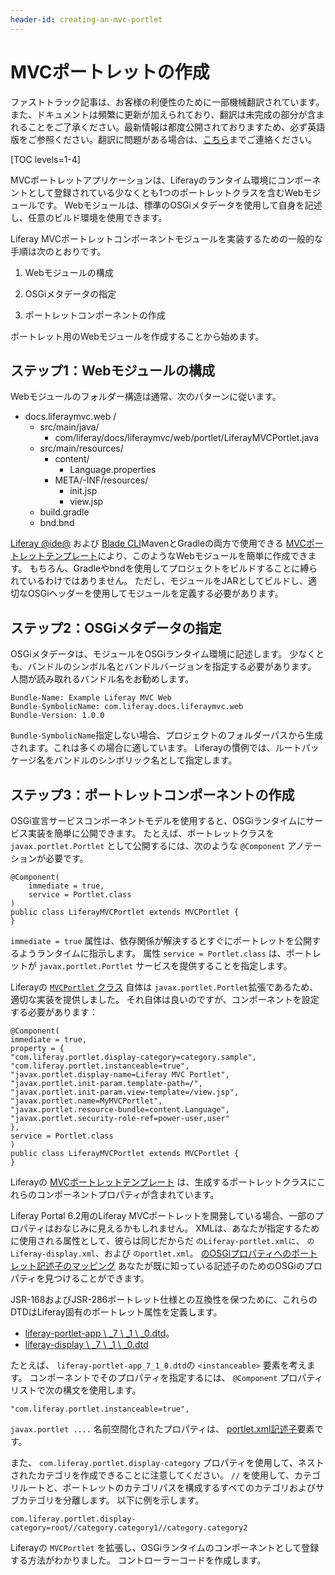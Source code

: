 ```yaml
---
header-id: creating-an-mvc-portlet
---
```


# MVCポートレットの作成

<p class="alert alert-info"><span class="wysiwyg-color-blue120">ファストトラック記事は、お客様の利便性のために一部機械翻訳されています。また、ドキュメントは頻繁に更新が加えられており、翻訳は未完成の部分が含まれることをご了承ください。最新情報は都度公開されておりますため、必ず英語版をご参照ください。翻訳に問題がある場合は、<a href="mailto:support-content-jp@liferay.com">こちら</a>までご連絡ください。</span></p>

[TOC levels=1-4]

MVCポートレットアプリケーションは、Liferayのランタイム環境にコンポーネントとして登録されている少なくとも1つのポートレットクラスを含むWebモジュールです。 Webモジュールは、標準のOSGiメタデータを使用して自身を記述し、任意のビルド環境を使用できます。

Liferay MVCポートレットコンポーネントモジュールを実装するための一般的な手順は次のとおりです。

1.  Webモジュールの構成

2.  OSGiメタデータの指定

3.  ポートレットコンポーネントの作成

ポートレット用のWebモジュールを作成することから始めます。

## ステップ1：Webモジュールの構成

Webモジュールのフォルダー構造は通常、次のパターンに従います。

  - docs.liferaymvc.web /
      - src/main/java/
          - com/liferay/docs/liferaymvc/web/portlet/LiferayMVCPortlet.java
      - src/main/resources/
          - content/
              - Language.properties
          - META/-INF/resources/
              - init.jsp
              - view.jsp
      - build.gradle
      - bnd.bnd

[Liferay @ide@](/docs/7-1/tutorials/-/knowledge_base/t/liferay-ide) および [Blade CLI](/docs/7-1/tutorials/-/knowledge_base/t/blade-cli)MavenとGradleの両方で使用できる [MVCポートレットテンプレート](/docs/7-1/reference/-/knowledge_base/r/using-the-mvc-portlet-template)により、このようなWebモジュールを簡単に作成できます。 もちろん、Gradleやbndを使用してプロジェクトをビルドすることに縛られているわけではありません。 ただし、モジュールをJARとしてビルドし、適切なOSGiヘッダーを使用してモジュールを定義する必要があります。

## ステップ2：OSGiメタデータの指定

OSGiメタデータは、モジュールをOSGiランタイム環境に記述します。 少なくとも、バンドルのシンボル名とバンドルバージョンを指定する必要があります。 人間が読み取れるバンドル名をお勧めします。

    Bundle-Name: Example Liferay MVC Web
    Bundle-SymbolicName: com.liferay.docs.liferaymvc.web
    Bundle-Version: 1.0.0

`Bundle-SymbolicName`指定しない場合、プロジェクトのフォルダーパスから生成されます。これは多くの場合に適しています。 Liferayの慣例では、ルートパッケージ名をバンドルのシンボリック名として指定します。

## ステップ3：ポートレットコンポーネントの作成

OSGi宣言サービスコンポーネントモデルを使用すると、OSGiランタイムにサービス実装を簡単に公開できます。 たとえば、ポートレットクラスを `javax.portlet.Portlet` として公開するには、次のような `@Component` アノテーションが必要です。

    @Component(
        immediate = true,
        service = Portlet.class
    )
    public class LiferayMVCPortlet extends MVCPortlet {
    }

`immediate = true` 属性は、依存関係が解決するとすぐにポートレットを公開するようランタイムに指示します。 属性 `service = Portlet.class` は、ポートレットが `javax.portlet.Portlet` サービスを提供することを指定します。

Liferayの [`MVCPortlet` クラス](@platform-ref@/7.1-latest/javadocs/portal-kernel/com/liferay/portal/kernel/portlet/bridges/mvc/MVCPortlet.html) 自体は `javax.portlet.Portlet`拡張であるため、適切な実装を提供しました。 それ自体は良いのですが、コンポーネントを設定する必要があります：

    @Component(
    immediate = true,
    property = {
    "com.liferay.portlet.display-category=category.sample",
    "com.liferay.portlet.instanceable=true",
    "javax.portlet.display-name=Liferay MVC Portlet",
    "javax.portlet.init-param.template-path=/",
    "javax.portlet.init-param.view-template=/view.jsp",
    "javax.portlet.name=MyMVCPortlet",
    "javax.portlet.resource-bundle=content.Language",
    "javax.portlet.security-role-ref=power-user,user"
    },
    service = Portlet.class
    )
    public class LiferayMVCPortlet extends MVCPortlet {
    }

Liferayの [MVCポートレットテンプレート](/docs/7-1/reference/-/knowledge_base/r/using-the-mvc-portlet-template) は、生成するポートレットクラスにこれらのコンポーネントプロパティが含まれています。

Liferay Portal 6.2用のLiferay MVCポートレットを開発している場合、一部のプロパティはおなじみに見えるかもしれません。 XMLは、あなたが指定するために使用される属性として、彼らは同じだからだ `のLiferay-portlet.xmlに`、 `のLiferay-display.xml`、および `のportlet.xml`。 [のOSGiプロパティへのポートレット記述子のマッピング](/docs/7-1/reference/-/knowledge_base/r/portlet-descriptor-to-osgi-service-property-map) あなたが既に知っている記述子のためのOSGiのプロパティを見つけることができます。

JSR-168およびJSR-286ポートレット仕様との互換性を保つために、これらのDTDはLiferay固有のポートレット属性を定義します。

  - [liferay-portlet-app \ _7 \ _1 \ _0.dtd](@platform-ref@/7.1-latest/definitions/liferay-portlet-app_7_1_0.dtd.html)。
  - [liferay-display \ _7 \ _1 \ _0.dtd](@platform-ref@/7.1-latest/definitions/liferay-display_7_1_0.dtd.html)

たとえば、 `liferay-portlet-app_7_1_0.dtd`の `<instanceable>` 要素を考えます。 コンポーネントでそのプロパティを指定するには、 `@Component` プロパティリストで次の構文を使用します。

    "com.liferay.portlet.instanceable=true",

`javax.portlet ....` 名前空間化されたプロパティは、 [portlet.xml記述子](http://java.sun.com/xml/ns/portlet/portlet-app_2_0.xsd)要素です。

また、 `com.liferay.portlet.display-category` プロパティを使用して、ネストされたカテゴリを作成できることに注意してください。 `//` を使用して、カテゴリルートと、ポートレットのカテゴリパスを構成するすべてのカテゴリおよびサブカテゴリを分離します。 以下に例を示します。

    com.liferay.portlet.display-category=root//category.category1//category.category2

Liferayの `MVCPortlet` を拡張し、OSGiランタイムのコンポーネントとして登録する方法がわかりました。 コントローラーコードを作成します。
